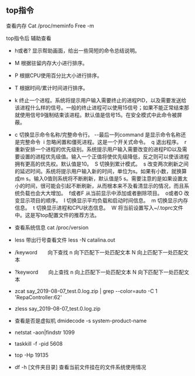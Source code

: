 ## top指令
查看内存
Cat /proc/meminfo
Free -m

top指令后 辅助查看

* h或者? 显示帮助画面，给出一些简短的命令总结说明。
* M 根据驻留内存大小进行排序。  
* P 根据CPU使用百分比大小进行排序。  
* T 根据时间/累计时间进行排序。  
*  k 终止一个进程。系统将提示用户输入需要终止的进程PID，以及需要发送给该进程什么样的信号。一般的终止进程可以使用15信号；如果不能正常结束那就使用信号9强制结束该进程。默认值是信号15。在安全模式中此命令被屏蔽。
* c 切换显示命令名称/完整命令行。 --最后一列command 是显示命令名称还是完整命令  
i 忽略闲置和僵死进程。这是一个开关式命令。 
q 退出程序。 
r 重新安排一个进程的优先级别。系统提示用户输入需要改变的进程PID以及需要设置的进程优先级值。输入一个正值将使优先级降低，反之则可以使该进程拥有更高的优先权。默认值是10。 
S 切换到累计模式。 
s 改变两次刷新之间的延迟时间。系统将提示用户输入新的时间，单位为s。如果有小数，就换算成m s。输入0值则系统将不断刷新，默认值是5 s。需要注意的是如果设置太小的时间，很可能会引起不断刷新，从而根本来不及看清显示的情况，而且系统负载也会大大增加。 
f或者F 从当前显示中添加或者删除项目。 
o或者O 改变显示项目的顺序。 
l 切换显示平均负载和启动时间信息。 
m 切换显示内存信息。 
t 切换显示进程和CPU状态信息。 
W 将当前设置写入~/.toprc文件中。这是写top配置文件的推荐方法。

* 查看系统信息
cat /proc/version

* less
带出行号查看文件
less -N catalina.out

* /keyword　　向下查找
n    向下匹配下一处匹配文本
N    向上匹配下一处匹配文本

* ?keyword　　向上查找
n    向上匹配下一处匹配文本
N    向下匹配下一处匹配文本

* zcat say_2019-08-07_test.0.log.zip | grep --color=auto -C 1 'RepaController:62'
* zless say_2019-08-07_test.0.log.zip

* 查看是否是虚拟机
dmidecode -s system-product-name

* netstat -aon|findstr 1099

* taskkill -f -pid 5608

* top -Hp 19135

* df -h [文件夹目录]  查看当前文件挂在的文件系统使用情况


